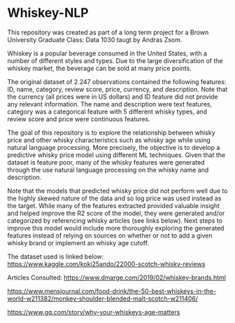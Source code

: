 # Whiskey-NLP

This repository was created as part of a long term project for a Brown University Graduate Class: Data 1030 taugt by Andras Zsom.

Whiskey is a popular beverage consumed in the United States, with a number of different styles and types. Due to the large diversification of the whiskey market, the beverage can be sold at many price points.

The original dataset of 2.247 observations contained the following features: ID, name, category, review score, price, currency, and description. Note that the currency (all prices were in US dollars) and ID feature did not provide any relevant information. The name and description were text features, category was a categorical feature with 5 different whisky types, and review score and price were continuous features.

The goal of this repository is to explore the relationship between whisky price and other whisky characteristics such as whisky age while using natural language processing.  More precisely, the objective is to develop a predictive whisky price model using different ML techniques. Given that the dataset is feature poor, many of the whisky features were generated through the use natural language processing on the whisky name and description. 

Note that the models that predicted whisky price did not perform well due to the highly skewed nature of the data and so log price was used instead as the target. While many of the features extracted provided valuable insight and helped improve the R2 score of the model, they were generated and/or categorized by referencing whisky articles (see links below). Next steps to improve this model would include more thoroughly exploring the generated features instead of relying on sources on whether or not to add a given whisky brand or implement an whisky age cutoff.

The dataset used is linked below:
https://www.kaggle.com/koki25ando/22000-scotch-whisky-reviews

Articles Consulted:
https://www.dmarge.com/2019/02/whiskey-brands.html

https://www.mensjournal.com/food-drink/the-50-best-whiskeys-in-the-world-w211382/monkey-shoulder-blended-malt-scotch-w211406/

https://www.gq.com/story/why-your-whiskeys-age-matters
